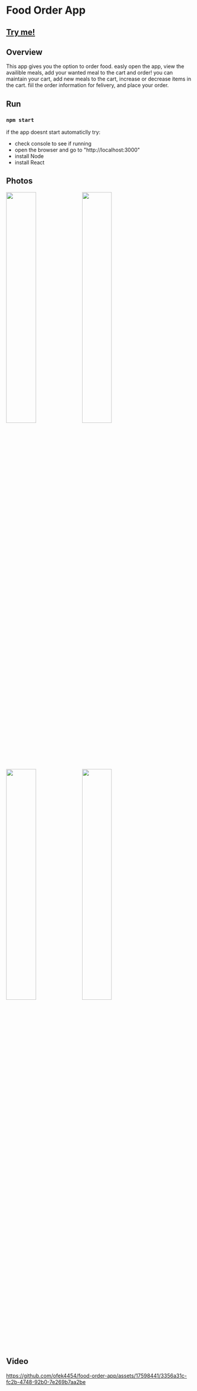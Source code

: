 # Food Order App

## [Try me!](https://food-order-a7544.web.app/)

## Overview

This app gives you the option to order food.
easly open the app, view the availible meals, add your wanted meal to the cart and order!
you can maintain your cart,
add new meals to the cart,
increase or decrease items in the cart.
fiil the order information for felivery,
and place your order.

## Run

### `npm start`

if the app doesnt start automaticlly try:

- check console to see if running
- open the browser and go to "http://localhost:3000"
- install Node
- install React

## Photos

<img src="https://user-images.githubusercontent.com/17598441/236246912-59fe912d-38ee-4bc6-8963-e64cbf320d65.png" width="40%"/>     <img src="https://user-images.githubusercontent.com/17598441/236246922-cbd4e3b2-604c-4824-a31d-95d70031c046.png" width="40%"/>
<img src="https://github.com/ofek4454/food-order-app/assets/17598441/603355af-0e6d-4771-899a-cc87101df5da" width="40%"/>     <img src="https://github.com/ofek4454/food-order-app/assets/17598441/0e95b5e5-a154-4382-8f17-d1ea221829cf" width="40%"/>

## Video

https://github.com/ofek4454/food-order-app/assets/17598441/3356a31c-fc2b-4748-92b0-7e269b7aa2be


